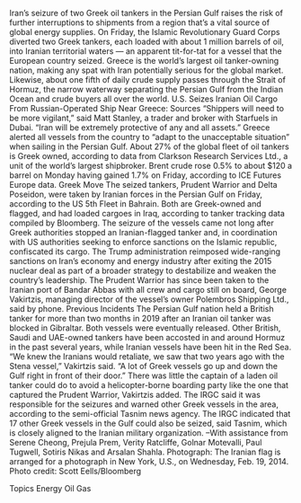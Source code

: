 Iran’s seizure of two Greek oil tankers in the Persian Gulf raises the risk of further interruptions to shipments from a region that’s a vital source of global energy supplies.
On Friday, the Islamic Revolutionary Guard Corps diverted two Greek tankers, each loaded with about 1 million barrels of oil, into Iranian territorial waters — an apparent tit-for-tat for a vessel that the European country seized.
Greece is the world’s largest oil tanker-owning nation, making any spat with Iran potentially serious for the global market. Likewise, about one fifth of daily crude supply passes through the Strait of Hormuz, the narrow waterway separating the Persian Gulf from the Indian Ocean and crude buyers all over the world.
U.S. Seizes Iranian Oil Cargo From Russian-Operated Ship Near Greece: Sources
“Shippers will need to be more vigilant,” said Matt Stanley, a trader and broker with Starfuels in Dubai. “Iran will be extremely protective of any and all assets.”
Greece alerted all vessels from the country to “adapt to the unacceptable situation” when sailing in the Persian Gulf. About 27% of the global fleet of oil tankers is Greek owned, according to data from Clarkson Research Services Ltd., a unit of the world’s largest shipbroker.
Brent crude rose 0.5% to about $120 a barrel on Monday having gained 1.7% on Friday, according to ICE Futures Europe data.
Greek Move
The seized tankers, Prudent Warrior and Delta Poseidon, were taken by Iranian forces in the Persian Gulf on Friday, according to the US 5th Fleet in Bahrain. Both are Greek-owned and flagged, and had loaded cargoes in Iraq, according to tanker tracking data compiled by Bloomberg.
The seizure of the vessels came not long after Greek authorities stopped an Iranian-flagged tanker and, in coordination with US authorities seeking to enforce sanctions on the Islamic republic, confiscated its cargo.
The Trump administration reimposed wide-ranging sanctions on Iran’s economy and energy industry after exiting the 2015 nuclear deal as part of a broader strategy to destabilize and weaken the country’s leadership.
The Prudent Warrior has since been taken to the Iranian port of Bandar Abbas with all crew and cargo still on board, George Vakirtzis, managing director of the vessel’s owner Polembros Shipping Ltd., said by phone.
Previous Incidents
The Persian Gulf nation held a British tanker for more than two months in 2019 after an Iranian oil tanker was blocked in Gibraltar. Both vessels were eventually released. Other British, Saudi and UAE-owned tankers have been accosted in and around Hormuz in the past several years, while Iranian vessels have been hit in the Red Sea.
“We knew the Iranians would retaliate, we saw that two years ago with the Stena vessel,” Vakirtzis said. “A lot of Greek vessels go up and down the Gulf right in front of their door.” There was little the captain of a laden oil tanker could do to avoid a helicopter-borne boarding party like the one that captured the Prudent Warrior, Vakirtzis added.
The IRGC said it was responsible for the seizures and warned other Greek vessels in the area, according to the semi-official Tasnim news agency. The IRGC indicated that 17 other Greek vessels in the Gulf could also be seized, said Tasnim, which is closely aligned to the Iranian military organization.
–With assistance from Serene Cheong, Prejula Prem, Verity Ratcliffe, Golnar Motevalli, Paul Tugwell, Sotiris Nikas and Arsalan Shahla.
Photograph: The Iranian flag is arranged for a photograph in New York, U.S., on Wednesday, Feb. 19, 2014. Photo credit: Scott Eells/Bloomberg

Topics
Energy
Oil Gas
